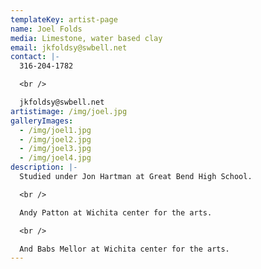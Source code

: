```yaml
---
templateKey: artist-page
name: Joel Folds
media: Limestone, water based clay
email: jkfoldsy@swbell.net
contact: |-
  316-204-1782

  <br />

  jkfoldsy@swbell.net
artistimage: /img/joel.jpg
galleryImages:
  - /img/joel1.jpg
  - /img/joel2.jpg
  - /img/joel3.jpg
  - /img/joel4.jpg
description: |-
  Studied under Jon Hartman at Great Bend High School.

  <br />

  Andy Patton at Wichita center for the arts.

  <br />

  And Babs Mellor at Wichita center for the arts.
---
```

